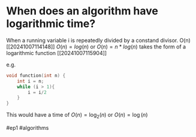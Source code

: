 # When does an algorithm have logarithmic time? 
When a running variable i is repeatedly divided by a constand divisor. O(n) [[20241007114148]] $O(n)=log(n)$ or $O(n)=n*log(n)$ takes the form of a logarithmic function [[20241007115904]]

e.g. 
```c
void function(int n) {
	int i = n;
    while (i > 1){
    	i = i/2
    }
}
```
This would have a time of $O(n)=\log_2(n)$ or $O(n)=\log(n)$

#ep1 #algorithms